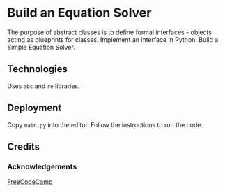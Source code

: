 # Build an Equation Solver

The purpose of abstract classes is to define formal interfaces - objects acting as blueprints for classes.  Implement an interface in Python.  Build a Simple Equation Solver.

## Technologies

Uses `abc` and `re` libraries.

## Deployment

Copy `main.py` into the editor.  Follow the instructions to run the code.

## Credits

### Acknowledgements

[FreeCodeCamp](https://www.freecodecamp.org)
